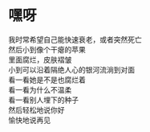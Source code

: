 # 嘿呀
我时常希望自己能快速衰老，或者突然死亡  
然后小到像个干瘪的苹果  
里面腐烂，皮肤褶皱  
小到可以沿着隔绝人心的银河流淌到对面  
看一看她是不是也腐烂着  
看一看为什么不温柔  
看一看别人埋下的种子  
然后轻松地说你好  
愉快地说再见  